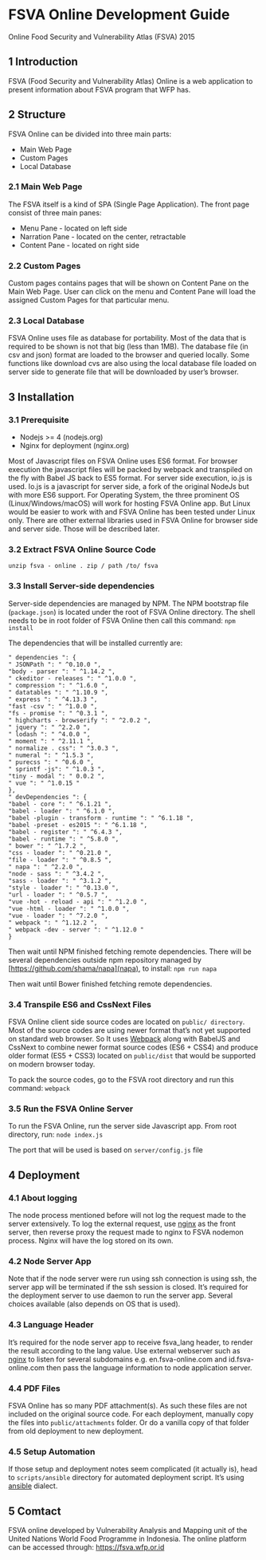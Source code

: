 # FSVA Online Development Guide
Online Food Security and Vulnerability Atlas (FSVA) 2015

## 1 Introduction
FSVA (Food Security and Vulnerability Atlas) Online is a web application to present information about FSVA program
that WFP has.

## 2 Structure
FSVA Online can be divided into three main parts:
- Main Web Page
- Custom Pages
- Local Database

### 2.1 Main Web Page
The FSVA itself is a kind of SPA (Single Page Application). The front page consist of three main panes:
- Menu Pane - located on left side
- Narration Pane - located on the center, retractable
- Content Pane - located on right side

### 2.2 Custom Pages
Custom pages contains pages that will be shown on Content Pane on the Main Web Page. User can click on the menu and
Content Pane will load the assigned Custom Pages for that particular menu.

### 2.3 Local Database
FSVA Online uses file as database for portability. Most of the data that is required to be shown is not that big (less than
1MB). The database file (in csv and json) format are loaded to the browser and queried locally. Some functions like
download cvs are also using the local database file loaded on server side to generate file that will be downloaded by
user’s browser.

## 3 Installation
### 3.1 Prerequisite
- Nodejs >= 4 (nodejs.org)
- Nginx for deployment (nginx.org)

Most of Javascript files on FSVA Online uses ES6 format. For browser execution the javascript files will be packed by
webpack and transpiled on the fly with Babel JS back to ES5 format. For server side execution, io.js is used. Io.js is a
javascript for server side, a fork of the original NodeJs but with more ES6 support.
For Operating System, the three prominent OS (Linux/Windows/macOS) will work for hosting FSVA Online app. But
Linux would be easier to work with and FSVA Online has been tested under Linux only.
There are other external libraries used in FSVA Online for browser side and server side. Those will be described later.

### 3.2 Extract FSVA Online Source Code
```unzip fsva - online . zip / path /to/ fsva```

### 3.3 Install Server-side dependencies
Server-side dependencies are managed by NPM. The NPM bootstrap file (`package.json`) is located under the root of FSVA
Online directory. The shell needs to be in root folder of FSVA Online then call this command:
```npm install```

The dependencies that will be installed currently are:
```
" dependencies ": {
" JSONPath ": " ^0.10.0 ",
"body - parser ": " ^1.14.2 ",
" ckeditor - releases ": " ^1.0.0 ",
" compression ": " ^1.6.0 ",
" datatables ": " ^1.10.9 ",
" express ": " ^4.13.3 ",
"fast -csv ": " ^1.0.0 ",
"fs - promise ": " ^0.3.1 ",
" highcharts - browserify ": " ^2.0.2 ",
" jquery ": " ^2.2.0 ",
" lodash ": " ^4.0.0 ",
" moment ": " ^2.11.1 ",
" normalize . css": " ^3.0.3 ",
" numeral ": " ^1.5.3 ",
" purecss ": " ^0.6.0 ",
" sprintf -js": " ^1.0.3 ",
"tiny - modal ": " 0.0.2 ",
" vue ": " ^1.0.15 "
},
" devDependencies ": {
"babel - core ": " ^6.1.21 ",
"babel - loader ": " ^6.1.0 ",
"babel -plugin - transform - runtime ": " ^6.1.18 ",
"babel -preset - es2015 ": " ^6.1.18 ",
"babel - register ": " ^6.4.3 ",
"babel - runtime ": " ^5.8.0 ",
" bower ": " ^1.7.2 ",
"css - loader ": " ^0.21.0 ",
"file - loader ": " ^0.8.5 ",
" napa ": " ^2.2.0 ",
"node - sass ": " ^3.4.2 ",
"sass - loader ": " ^3.1.2 ",
"style - loader ": " ^0.13.0 ",
"url - loader ": " ^0.5.7 ",
"vue -hot - reload - api ": " ^1.2.0 ",
"vue -html - loader ": " ^1.0.0 ",
"vue - loader ": " ^7.2.0 ",
" webpack ": " ^1.12.2 ",
" webpack -dev - server ": " ^1.12.0 "
}
```

Then wait until NPM finished fetching remote dependencies. There will be several dependencies outside npm repository
managed by [https://github.com/shama/napa](napa), to install:
```npm run napa```

Then wait until Bower finished fetching remote dependencies.

### 3.4 Transpile ES6 and CssNext Files
FSVA Online client side source codes are located on `public/ directory`. Most of the source codes are using newer format
that’s not yet supported on standard web browser. So It uses [Webpack](https://webpack.github.io) along with BabelJS and CssNext to combine
newer format source codes (ES6 + CSS4) and produce older format (ES5 + CSS3) located on `public/dist` that would be
supported on modern browser today.

To pack the source codes, go to the FSVA root directory and run this command:
```webpack```

### 3.5 Run the FSVA Online Server
To run the FSVA Online, run the server side Javascript app. From root directory, run:
```node index.js```

The port that will be used is based on `server/config.js` file

## 4 Deployment
### 4.1 About logging
The node process mentioned before will not log the request made to the server extensively. To log the external request,
use [nginx](http://nginx.org) as the front server, then reverse proxy the request made to nginx to FSVA nodemon process. Nginx will have
the log stored on its own.

### 4.2 Node Server App
Note that if the node server were run using ssh connection is using ssh, the server app will be terminated if the ssh session
is closed. It’s required for the deployment server to use daemon to run the server app. Several choices available (also
depends on OS that is used).

### 4.3 Language Header
It’s required for the node server app to receive fsva_lang header, to render the result according to the lang value. Use
external webserver such as [nginx](http://nginx.org) to listen for several subdomains e.g. en.fsva-online.com and id.fsva-online.com
then pass the language information to node application server.

### 4.4 PDF Files
FSVA Online has so many PDF attachment(s). As such these files are not included on the original source code. For
each deployment, manually copy the files into `public/attachments` folder. Or do a vanilla copy of that folder from old
deployment to new deployment.

### 4.5 Setup Automation
If those setup and deployment notes seem complicated (it actually is), head to `scripts/ansible` directory for automated
deployment script. It’s using [ansible](https://ansible.com/) dialect.

## 5 Comtact
FSVA online developed by Vulnerability Analysis and Mapping unit of the United Nations World Food Programme in Indonesia.
The online platform can be accessed through: https://fsva.wfp.or.id
